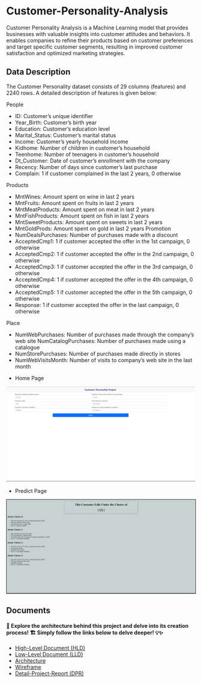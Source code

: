 # Customer-Personality-Analysis
Customer Personality Analysis is a Machine Learning model that provides businesses with valuable insights into customer attitudes and behaviors. It enables companies to refine their products based on customer preferences and target specific customer segments, resulting in improved customer satisfaction and optimized marketing strategies.

## Data Description 
The Customer Personality dataset consists of 29 columns (features) and 2240 rows. A detailed description of features is given below:

People 
-	ID: Customer’s unique identifier 
- Year_Birth: Customer’s birth year
-	Education: Customer’s education level 
-	Marital_Status: Customer’s marital status
-	Income: Customer’s yearly household income 
-	Kidhome: Number of children in customer’s household 
-	Teenhome: Number of teenagers in customer’s household 
-	Dt_Customer: Date of customer’s enrollment with the company 
-	Recency: Number of days since customer’s last purchase 
-	Complain: 1 if customer complained in the last 2 years, 0 otherwise 

Products 
-	MntWines: Amount spent on wine in last 2 years 
-	MntFruits: Amount spent on fruits in last 2 years 
-	MntMeatProducts: Amount spent on meat in last 2 years 
-	MntFishProducts: Amount spent on fish in last 2 years 
-	MntSweetProducts: Amount spent on sweets in last 2 years 
-	MntGoldProds: Amount spent on gold in last 2 years Promotion 
-	NumDealsPurchases: Number of purchases made with a discount 
-	AcceptedCmp1: 1 if customer accepted the offer in the 1st campaign, 0 otherwise
-	AcceptedCmp2: 1 if customer accepted the offer in the 2nd campaign, 0 otherwise 
-	AcceptedCmp3: 1 if customer accepted the offer in the 3rd campaign, 0 otherwise 
-	AcceptedCmp4: 1 if customer accepted the offer in the 4th campaign, 0 otherwise 
-	AcceptedCmp5: 1 if customer accepted the offer in the 5th campaign, 0 otherwise 
-	Response: 1 if customer accepted the offer in the last campaign, 0 otherwise 

Place 
-	NumWebPurchases: Number of purchases made through the company’s web site NumCatalogPurchases: Number of purchases made using a catalogue 
-	NumStorePurchases: Number of purchases made directly in stores 
-	NumWebVisitsMonth: Number of visits to company’s web site in the last month

* Home Page 
<p align="center">
  <img src="Image/Screenshot 2023-06-09 083517.png" width='600px'>
</p>

* Predict Page
<p align="center">
  <img src="Image/Screenshot 2023-06-09 083720.png" width='600px' border = "1px">
</p>

## Documents
#### 🌟 Explore the architecture behind this project and delve into its creation process! 🏗️ Simply follow the links below to delve deeper! 💡✨
* [High-Level Document (HLD)](https://docs.google.com/document/d/1iotHhcLeST0XAlx1R7iy3dMSNIfE_uIa/edit?usp=sharing&ouid=108516397600379304099&rtpof=true&sd=true)
* [Low-Level Document (LLD)](https://docs.google.com/document/d/1w6jTFe9KtSyn2MjYdtAkrDmhUSmeuf6K/edit?usp=sharing&ouid=108516397600379304099&rtpof=true&sd=true)
* [Architecture](https://docs.google.com/document/d/1XeyUbqZRh7ib4gabVuKjACcusH1jCYUx/edit?usp=sharing&ouid=108516397600379304099&rtpof=true&sd=true)
* [Wireframe](https://docs.google.com/document/d/1F045CqUgdDZtFVT6BsF9Oe5K4S4XBaMg/edit?usp=sharing&ouid=108516397600379304099&rtpof=true&sd=true)
* [Detail-Project-Report (DPR)](https://docs.google.com/document/d/1Go3mtp4G-l3QmqYP5bInn0gpnXwrEi-f/edit?usp=sharing&ouid=108516397600379304099&rtpof=true&sd=true)
